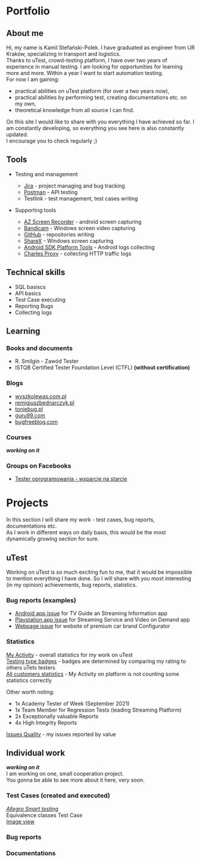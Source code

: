 # Portfolio


## About me
Hi, my name is Kamil Stefański-Polek. I have graduated as engineer from UR Kraków, specializing in transport and logistics.<br>
Thanks to uTest, crowd-testing platform, I have over two years of experience in manual testing. I am looking for opportunities for learning more and more.
Within a year I want to start automation testing.<br>
For now I am gaining:
* practical abilities on uTest platform (for over a two years now),
* practical abilities by performing test, creating documentations etc. on my own,
* theoretical knowledge from all source I can find.

On this site I would like to share with you everything I have achieved so far.
I am constantly developing, so everything you see here is also constantly updated. <br>
I encourage you to check regularly ;)

## Tools
* Testing and management 
  * [Jira](https://www.atlassian.com/pl/software/jira) - project managing and bug tracking
  * [Postman](https://www.postman.com/) - API testing 
  * Testlink - test management, test cases writing

* Supporting tools
  * [AZ Screen Recorder](https://play.google.com/store/apps/details?id=com.hecorat.screenrecorder.free&hl=en&gl=US&pli=1) - android screen capturing
  * [Bandicam](https://www.bandicam.com/pl/) - Windows screen video capturing
  * [GitHub](https://github.com/) - repositories writing
  * [ShareX](https://getsharex.com/) - Windows screen capturing
  * [Android SDK Platform Tools](https://developer.android.com/studio/releases/platform-tools) - Android logs collecting
  * [Charles Proxy](https://www.charlesproxy.com/) - collecting HTTP traffic logs

## Technical skills
* SQL basiscs
* API basics
* Test Case executing
* Reporting Bugs
* Collecting logs

## Learning

### Books and documents
* R. Smilgin - Zawód Tester
* ISTQB Certified Tester Foundation Level (CTFL) __(without certification)__

### Blogs 
* [wyszkolewas.com.pl](https://www.wyszkolewas.com.pl/)
* [remigiuszbednarczyk.pl](https://remigiuszbednarczyk.pl/)
* [toniebug.pl](https://www.toniebug.pl/)
* [guru99.com](https://www.guru99.com/software-testing.html)
* [bugfreeblog.com](https://bugfreeblog.com/)

### Courses
***working on it***

### Groups on Facebooks
* [Tester oprogramowania - wsparcie na starcie](https://www.facebook.com/groups/testeroprogramowania/)

# Projects
In this section I will share my work - test cases, bug reports, documentations etc.<br>
As I work in different ways on daily basis, this would be the most dynamically growing section for sure.

## uTest
Working on uTest is so much exciting fun to me, that it would be impossible to mention everything I have done. So I will share with you most interesting (in  my opinion) achievements, bug reports, statistics.<br>

### Bug reports (examples)

* [Android app issue](https://drive.google.com/file/d/1emJ1dwQqTS16g2U0ILxJI7L5PfQAx83R/view) for TV Guide an Streaming Information app
* [Playstation app issue](https://drive.google.com/file/d/1I6tfwrML6aW_tqQ9AgX0cnIYzuokhzPh/view) for Streaming Service and Video on Demand app
* [Webpage issue](https://drive.google.com/file/d/1FLL5c5Hkhey-AyXsHFhe7-EYMRIbus2E/view) for website of premium car brand Configurator

### Statistics
[My Activity](https://drive.google.com/file/d/1FFdtxxon11KWErnCVtgWMj4Gm0cZhrjf/view) - overall statistics for my work on uTest <br>
[Testing type badges](https://drive.google.com/file/d/12keT5IeXWO41ZGLjmY0gftO9xj-pWY0L/view) - badges are determined by comparing my rating to others uTets testers <br>
[All customers statistics](https://docs.google.com/spreadsheets/d/1QV2zdMfI_xx_1SRSFBXciHrlgcq-FshKVUK7tVQRifY/edit#gid=0) - My Activity on platform is not counting some statistics correctly<br>

Other worth noting:
* 1x Academy Tester of Week  (September 2021)
* 1x Team Member for Regression Tests (leading Streaming Platform)
* 2x Exceptionally valuable Reports 
* 4x High Integrity Reports<br>

[Issues Quality](https://drive.google.com/file/d/1gM_nfTvFoL4khbrvl3KeHjuQWEpFGbHp/view) - my issues reported by value <br>
## Individual work
***working on it***<br>
I am working on one, small cooperation project.<br>
You gonna be able to see more about it here, very soon.

### Test Cases (created and executed)

[*Allegro Smart testing*](https://github.com/KStefanski-Polek/Files/blob/main/Allegro%20Smart%20TC.jpg)<br>
Equivalence classes Test Case<br>
[Image view](https://github.com/KStefanski-Polek/Files/blob/main/Allegro%20Smart%20TC.jpg)<br>
### Bug reports

### Documentations
